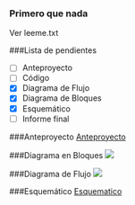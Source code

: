 ### Primero que nada
Ver leeme.txt

###Lista de pendientes
- [ ] Anteproyecto
- [ ] Código
- [X] Diagrama de Flujo
- [X] Diagrama de Bloques
- [X] Esquemático
- [ ] Informe final

###Anteproyecto
[Anteproyecto](doc/anteproyecto/anteproyecto.pdf)

###Diagrama en Bloques
![](doc/diagramas/bloques.png)

###Diagrama de Flujo
![](doc/diagramas/flujo.png)

###Esquemático
[Esquematico](esquematico/esquematico.pdf)
